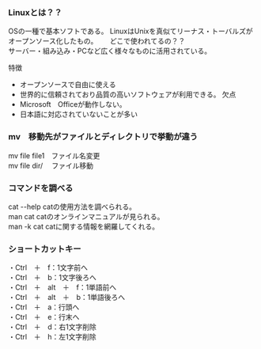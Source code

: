 ### Linuxとは？？  
OSの一種で基本ソフトである。
LinuxはUnixを真似てリーナス・トーバルズがオープンソース化したもの。　　
どこで使われてるの？？  
サーバー・組み込み・PCなど広く様々なものに活用されている。  

特徴
- オープンソースで自由に使える
- 世界的に信頼されており品質の高いソフトウェアが利用できる。
欠点
- Microsoft　Officeが動作しない。
- 日本語に対応されていないことが多い

### mv　移動先がファイルとディレクトリで挙動が違う  
mv file file1　ファイル名変更  
mv file dir/ 　ファイル移動  
  
### コマンドを調べる  
cat --help catの使用方法を調べられる。  
man cat    catのオンラインマニュアルが見られる。  
man -k cat catに関する情報を網羅してくれる。  
  
### ショートカットキー
・Ctrl　＋　f：1文字前へ  
・Ctrl　＋　b：1文字後ろへ  
・Ctrl　＋　alt　＋　f：1単語前へ  
・Ctrl　＋　alt　＋　b：1単語後ろへ  
・Ctrl　＋　a：行頭へ  
・Ctrl　＋　e：行末へ  
・Ctrl　＋　d：右1文字削除  
・Ctrl　＋　h：左1文字削除  
